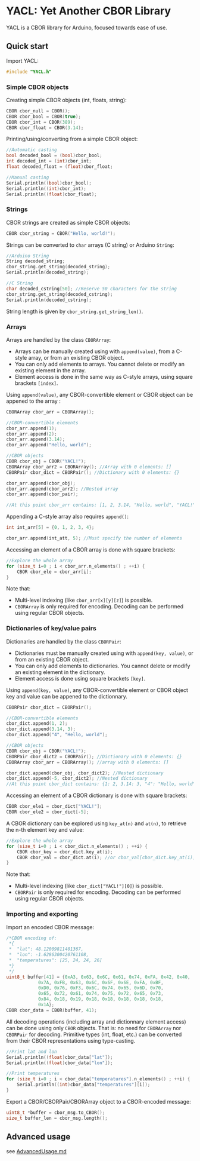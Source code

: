 # YACL: Yet Another CBOR Library

YACL is a CBOR library for Arduino, focused towards ease of use.

## Quick start

Import YACL:
```c++
#include "YACL.h"
```
### Simple CBOR objects
Creating simple CBOR objects (int, floats, string):
```c++
CBOR cbor_null = CBOR();
CBOR cbor_bool = CBOR(true);
CBOR cbor_int = CBOR(389);
CBOR cbor_float = CBOR(3.14);
```

Printing/using/converting from a simple CBOR object:
```c++
//Automatic casting
bool decoded_bool = (bool)cbor_bool;
int decoded_int = (int)cbor_int;
float decoded_float = (float)cbor_float;

//Manual casting
Serial.println((bool)cbor_bool);
Serial.println((int)cbor_int);
Serial.println((float)cbor_float);
```

### Strings
CBOR strings are created as simple CBOR objects:
```c++
CBOR cbor_string = CBOR("Hello, world!");
```

Strings can be converted to `char` arrays (C string) or Arduino `String`:
```c++
//Arduino String
String decoded_string;
cbor_string.get_string(decoded_string);
Serial.println(decoded_string);

//C String
char decoded_cstring[50]; //Reserve 50 characters for the string
cbor_string.get_string(decoded_cstring);
Serial.println(decoded_cstring);
```
String length is given by `cbor_string.get_string_len()`.

### Arrays
Arrays are handled by the class `CBORArray`:
- Arrays can be manually created using with `append(value)`, from a C-style array, or from an existing CBOR object.
- You can only add elements to arrays. You cannot delete or modify an existing element in the array.
- Element access is done in the same way as C-style arrays, using square brackets `[index]`.

Using `append(value)`, any CBOR-convertible element or CBOR object can be appened to the array :
```c++
CBORArray cbor_arr = CBORArray();

//CBOR-convertible elements
cbor_arr.append(1);
cbor_arr.append(2);
cbor_arr.append(3.14);
cbor_arr.append("Hello, world");

//CBOR objects
CBOR cbor_obj = CBOR("YACL!");
CBORArray cbor_arr2 = CBORArray(); //Array with 0 elements: []
CBORPair cbor_dict = CBORPair(); //Dictionary with 0 elements: {}

cbor_arr.append(cbor_obj);
cbor_arr.append(cbor_arr2); //Nested array
cbor_arr.append(cbor_pair);

//At this point cbor_arr contains: [1, 2, 3.14, "Hello, world", "YACL!", [], {}]
```
Appending a C-style array also requires `append()`:
```c++
int int_arr[5] = {0, 1, 2, 3, 4};

cbor_arr.append(int_att, 5); //Must specify the number of elements
```

Accessing an element of a CBOR array is done with square brackets:
```c++
//Explore the whole array
for (size_t i=0 ; i < cbor_arr.n_elements() ; ++i) {
	CBOR cbor_ele = cbor_arr[i];
}
```
Note that:
 - Multi-level indexing (like `cbor_arr[x][y][z]`) is possible.
 - `CBORArray` is only required for encoding. Decoding can be performed using regular CBOR objects.


### Dictionaries of key/value pairs
Dictionaries are handled by the class `CBORPair`:
- Dictionaries must be manually created using with `append(key, value)`, or from an existing CBOR object.
- You can only add elements to dictionaries. You cannot delete or modify an existing element in the dictionary.
- Element access is done using square brackets `[key]`.

Using `append(key, value)`, any CBOR-convertible element or CBOR object key and value can be appened to the dictionnary.
```c++
CBORPair cbor_dict = CBORPair();

//CBOR-convertible elements
cbor_dict.append(1, 2);
cbor_dict.append(3.14, 3);
cbor_dict.append("4", "Hello, world");

//CBOR objects
CBOR cbor_obj = CBOR("YACL!");
CBORPair cbor_dict2 = CBORPair(); //Dictionary with 0 elements: {}
CBORArray cbor_arr = CBORArray(); //array with 0 elements: []

cbor_dict.append(cbor_obj, cbor_dict2); //Nested dictionary
cbor_dict.append(-5, cbor_dict2); //Nested dictionary
//At this point cbor_dict contains: {1: 2, 3.14: 3, "4": "Hello, world", "YACL!": {}, -5: []}
```
Accessing an element of a CBOR dictionary is done with square brackets:
```c++
CBOR cbor_ele1 = cbor_dict["YACL!"];
CBOR cbor_ele2 = cbor_dict[-5];
```
A CBOR dictionary can be explored using `key_at(n)` and `at(n)`, to retrieve the n-th element key and value:
```c++
//Explore the whole array
for (size_t i=0 ; i < cbor_dict.n_elements() ; ++i) {
	CBOR cbor_key = cbor_dict.key_at(i);
	CBOR cbor_val = cbor_dict.at(i); //or cbor_val[cbor_dict.key_at(i)] (slower in this context)
}
```

Note that:
 - Multi-level indexing (like `cbor_dict["YACL!"][0]`) is possible.
 - `CBORPair` is only required for encoding. Decoding can be performed using regular CBOR objects.

### Importing and exporting

Import an encoded CBOR message:

```c++
/*CBOR encoding of:
 *{
 *	"lat": 48.12009811401367,
 *	"lon": -1.6286300420761108,
 *	"temperatures": [25, 24, 24, 26]
 *}
 */
uint8_t buffer[41] = {0xA3, 0x63, 0x6C, 0x61, 0x74, 0xFA, 0x42, 0x40,
			0x7A, 0xFB, 0x63, 0x6C, 0x6F, 0x6E, 0xFA, 0xBF,
			0xD0, 0x76, 0xF3, 0x6C, 0x74, 0x65, 0x6D, 0x70,
			0x65, 0x72, 0x61, 0x74, 0x75, 0x72, 0x65, 0x73,
			0x84, 0x18, 0x19, 0x18, 0x18, 0x18, 0x18, 0x18,
			0x1A};
CBOR cbor_data = CBOR(buffer, 41);
```
All decoding operations (including array and dictionnary element access) can be done using only `CBOR` objects. That is: no need for `CBORArray` nor `CBORPair` for decoding.
Primitive types (int, float, etc.) can be converted from their CBOR representations using type-casting.
```c++
//Print lat and lon
Serial.println((float)cbor_data["lat"]);
Serial.println((float)cbor_data["lon"]);

//Print temperatures
for (size_t i=0 ; i < cbor_data["temperatures"].n_elements() ; ++i) {
	Serial.println((int)cbor_data["temperatures"][i]);
}
```

Export a CBOR/CBORPair/CBORArray object to a CBOR-encoded message:
```c++
uint8_t *buffer = cbor_msg.to_CBOR();
size_t buffer_len = cbor_msg.length();
```

## Advanced usage

see [AdvancedUsage.md](AdvancedUsage.md)
